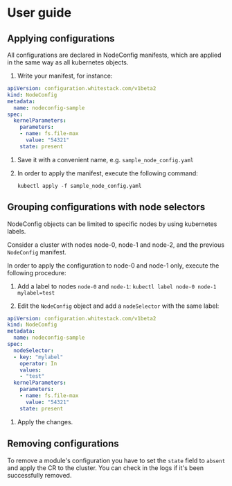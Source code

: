 # User guide

## Applying configurations

All configurations are declared in NodeConfig manifests, which are applied in
the same way as all kubernetes objects.

1. Write your manifest, for instance:

```yaml
apiVersion: configuration.whitestack.com/v1beta2
kind: NodeConfig
metadata:
  name: nodeconfig-sample
spec:
  kernelParameters:
    parameters:
    - name: fs.file-max
      value: "54321"
    state: present
```

1. Save it with a convenient name, e.g. `sample_node_config.yaml`

1. In order to apply the manifest, execute the following command:

    `kubectl apply -f sample_node_config.yaml`

## Grouping configurations with node selectors

NodeConfig objects can be limited to specific nodes by using kubernetes labels.

Consider a cluster with nodes node-0, node-1 and node-2, and the previous
`NodeConfig` manifest.

In order to apply the configuration to node-0 and node-1 only, execute the
following procedure:

1. Add a label to nodes `node-0` and `node-1`:
   `kubectl label node-0 node-1 mylabel=test`

1. Edit the `NodeConfig` object and add a `nodeSelector` with the same label:

```yaml
apiVersion: configuration.whitestack.com/v1beta2
kind: NodeConfig
metadata:
  name: nodeconfig-sample
spec:
  nodeSelector:
  - key: "mylabel"
    operator: In
    values:
    - "test"
  kernelParameters:
    parameters:
    - name: fs.file-max
      value: "54321"
    state: present
```

1. Apply the changes.

## Removing configurations

To remove a module's configuration you have to set the `state` field to `absent`
and apply the CR to the cluster. You can check in the logs if it's been
successfully removed.

